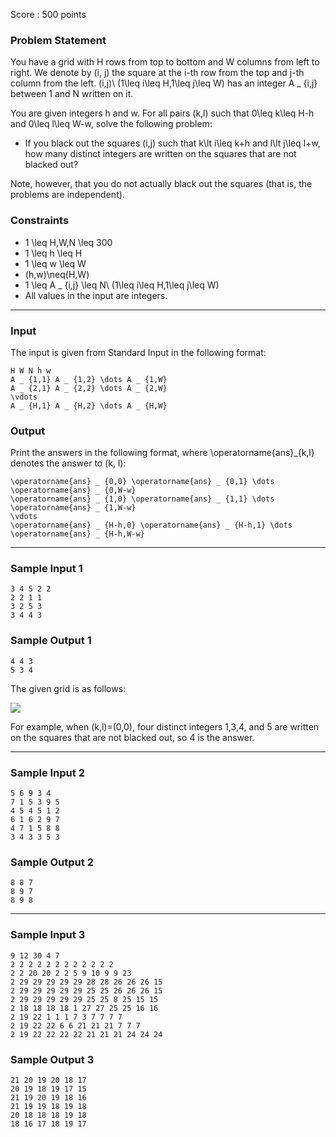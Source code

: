 Score : 500 points

### Problem Statement

You have a grid with H rows from top to bottom and W columns from left to right.
We denote by (i, j) the square at the i-th row from the top and j-th column from the left.
(i,j)\ (1\leq i\leq H,1\leq j\leq W) has an integer A \_ {i,j} between 1 and N written on it.

You are given integers h and w. For all pairs (k,l) such that 0\leq k\leq H-h and 0\leq l\leq W-w, solve the following problem:

* If you black out the squares (i,j) such that k\lt i\leq k+h and l\lt j\leq l+w, how many distinct integers are written on the squares that are not blacked out?

Note, however, that you do not actually black out the squares (that is, the problems are independent).

### Constraints

* 1 \leq H,W,N \leq 300
* 1 \leq h \leq H
* 1 \leq w \leq W
* (h,w)\neq(H,W)
* 1 \leq A \_ {i,j} \leq N\ (1\leq i\leq H,1\leq j\leq W)
* All values in the input are integers.

---

### Input

The input is given from Standard Input in the following format:

```
H W N h w
A _ {1,1} A _ {1,2} \dots A _ {1,W}
A _ {2,1} A _ {2,2} \dots A _ {2,W}
\vdots
A _ {H,1} A _ {H,2} \dots A _ {H,W}
```

### Output

Print the answers in the following format, where \operatorname{ans}\_{k,l} denotes the answer to (k, l):

```
\operatorname{ans} _ {0,0} \operatorname{ans} _ {0,1} \dots \operatorname{ans} _ {0,W-w}
\operatorname{ans} _ {1,0} \operatorname{ans} _ {1,1} \dots \operatorname{ans} _ {1,W-w}
\vdots
\operatorname{ans} _ {H-h,0} \operatorname{ans} _ {H-h,1} \dots \operatorname{ans} _ {H-h,W-w}
```

---

### Sample Input 1

```
3 4 5 2 2
2 2 1 1
3 2 5 3
3 4 4 3
```

### Sample Output 1

```
4 4 3
5 3 4
```

The given grid is as follows:

![](https://img.atcoder.jp/abc278/d3542563ea2e11fda78c3307c0a2b0fe.png)

For example, when (k,l)=(0,0), four distinct integers 1,3,4, and 5 are written on the squares that are not blacked out, so 4 is the answer.

---

### Sample Input 2

```
5 6 9 3 4
7 1 5 3 9 5
4 5 4 5 1 2
6 1 6 2 9 7
4 7 1 5 8 8
3 4 3 3 5 3
```

### Sample Output 2

```
8 8 7
8 9 7
8 9 8
```

---

### Sample Input 3

```
9 12 30 4 7
2 2 2 2 2 2 2 2 2 2 2 2
2 2 20 20 2 2 5 9 10 9 9 23
2 29 29 29 29 29 28 28 26 26 26 15
2 29 29 29 29 29 25 25 26 26 26 15
2 29 29 29 29 29 25 25 8 25 15 15
2 18 18 18 18 1 27 27 25 25 16 16
2 19 22 1 1 1 7 3 7 7 7 7
2 19 22 22 6 6 21 21 21 7 7 7
2 19 22 22 22 22 21 21 21 24 24 24
```

### Sample Output 3

```
21 20 19 20 18 17
20 19 18 19 17 15
21 19 20 19 18 16
21 19 19 18 19 18
20 18 18 18 19 18
18 16 17 18 19 17
```